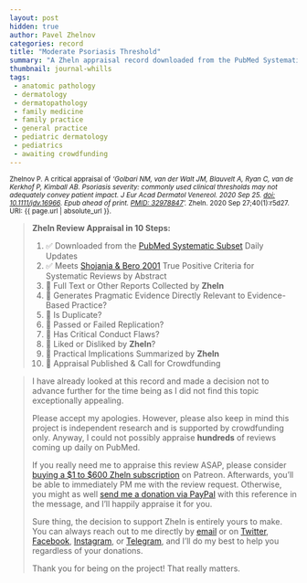 ```yaml
---
layout: post
hidden: true
author: Pavel Zhelnov
categories: record
title: "Moderate Psoriasis Threshold"
summary: "A Zheln appraisal record downloaded from the PubMed Systematic Subset daily updates."
thumbnail: journal-whills
tags:
 - anatomic pathology
 - dermatology
 - dermatopathology
 - family medicine
 - family practice
 - general practice
 - pediatric dermatology
 - pediatrics
 - awaiting crowdfunding
---
```


<small id="citation">Zhelnov P. A critical appraisal of _‘Golbari NM, van der Walt JM, Blauvelt A, Ryan C, van de Kerkhof P, Kimball AB. Psoriasis severity: commonly used clinical thresholds may not adequately convey patient impact. J Eur Acad Dermatol Venereol. 2020 Sep 25. [doi: 10.1111/jdv.16966](https://doi.org/10.1111/jdv.16966). Epub ahead of print. [PMID: 32978847](https://pubmed.gov/32978847)’._ Zheln. 2020 Sep 27;40(1):r5d27. URI: {{ page.url | absolute_url }}.</small>

> **Zheln Review Appraisal in 10 Steps:**
>
> 1. ✅ Downloaded from the [PubMed Systematic Subset](https://github.com/p1m-ortho/qs-global-ortho-search-queries/blob/global-sr-query/README.md) Daily Updates
> 2. ✅ Meets [Shojania & Bero 2001](https://www.researchgate.net/publication/11820967_Taking_Advantage_of_the_Explosion_of_Systematic_Reviews_An_Efficient_MEDLINE_Search_Strategy) True Positive Criteria for Systematic Reviews by Abstract
> 3. 🔄 Full Text or Other Reports Collected by **Zheln**
> 4. 🔄 Generates Pragmatic Evidence Directly Relevant to Evidence-Based Practice?
> 5. 🔄 Is Duplicate?
> 6. 🔄 Passed or Failed Replication?
> 7. 🔄 Has Critical Conduct Flaws?
> 8. 🔄 Liked or Disliked by **Zheln**?
> 9. 🔄 Practical Implications Summarized by **Zheln**
> 10. 🔄 Appraisal Published & Call for Crowdfunding

> I have already looked at this record and made a decision not to advance further for the time being as I did not find this topic exceptionally appealing.
>
> Please accept my apologies. However, please also keep in mind this project is independent research and is supported by crowdfunding only. Anyway, I could not possibly appraise **hundreds** of reviews coming up daily on PubMed.
> 
> If you really need me to appraise this review ASAP, please consider [buying a $1 to $600 Zheln subscription](https://patreon.com/zheln) on Patreon. Afterwards, you’ll be able to immediately PM me with the review request. Otherwise, you might as well [send me a donation via PayPal](https://paypal.me/pjelnov) with this reference in the message, and I’ll happily appraise it for you.
> 
> Sure thing, the decision to support Zheln is entirely yours to make. You can always reach out to me directly by [email](mailto:pavel@zheln.com) or on [Twitter](https://twitter.com/drzhelnov), [Facebook](https://facebook.com/drzhelnov), [Instagram](https://instagram.com/igzheln), or [Telegram](https://t.me/drzhelnov), and I’ll do my best to help you regardless of your donations.
> 
> Thank you for being on the project! That really matters.
